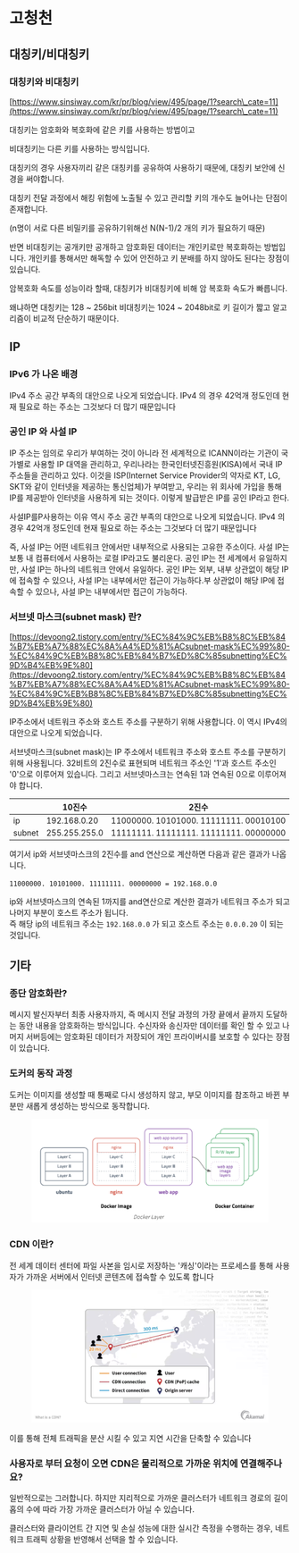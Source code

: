 # 고청천

## 대칭키/비대칭키

### 대칭키와 비대칭키

[https://www.sinsiway.com/kr/pr/blog/view/495/page/1?search\_cate=11](https://www.sinsiway.com/kr/pr/blog/view/495/page/1?search\_cate=11)

대칭키는 암호화와 복호화에 같은 키를 사용하는 방법이고&#x20;

비대칭키는 다른 키를 사용하는 방식입니다.&#x20;

대칭키의 경우 사용자끼리 같은 대칭키를 공유하여 사용하기 때문에, 대칭키 보안에 신경을 써야합니다.

대칭키 전달 과정에서 해킹 위험에 노출될 수 있고 관리할 키의 개수도 늘어나는 단점이 존재합니다.

(n명이 서로 다른 비밀키를 공유하기위해선 N(N-1)/2 개의 키가 필요하기 때문)



반면 비대칭키는 공개키만 공개하고 암호화된 데이터는 개인키로만 복호화하는 방법입니다. 개인키를 통해서만 해독할 수 있어 안전하고 키 분배를 하지 않아도 된다는 장점이 있습니다.



암복호화 속도를 성능이라 할때, 대칭키가 비대칭키에 비해 암 복호화 속도가 빠릅니다.&#x20;

왜냐하면 대칭키는 128 \~ 256bit 비대칭키는 1024 \~ 2048bit로 키 길이가 짧고 알고리즘이 비교적 단순하기 때문이다.

## IP

### IPv6 가 나온 배경

IPv4 주소 공간 부족의 대안으로 나오게 되었습니다. IPv4 의 경우 42억개 정도인데 현재 필요로 하는 주소는 그것보다 더 많기 때문입니다

### 공인 IP 와 사설 IP

IP 주소는 임의로 우리가 부여하는 것이 아니라 전 세계적으로 ICANN이라는 기관이 국가별로 사용할 IP 대역을 관리하고, 우리나라는 한국인터넷진흥원(KISA)에서 국내 IP 주소들을 관리하고 있다. 이것을 ISP(Internet Service Provider의 약자로 KT, LG, SKT와 같이 인터넷을 제공하는 통신업체)가 부여받고, 우리는 위 회사에 가입을 통해 IP를 제공받아 인터넷을 사용하게 되는 것이다. 이렇게 발급받은 IP를 공인 IP라고 한다.

사설IP를P사용하는  이유 역시 주소 공간 부족의 대안으로 나오게 되었습니다. IPv4 의 경우 42억개 정도인데 현재 필요로 하는 주소는 그것보다 더 많기 때문입니다

즉, 사설 IP는 어떤 네트워크 안에서만 내부적으로 사용되는 고유한 주소이다. 사설 IP는 보통 내 컴퓨터에서 사용하는 로컬 IP라고도 불리운다. 공인 IP는 전 세계에서 유일하지만, 사설 IP는 하나의 네트워크 안에서 유일하다. 공인 IP는 외부, 내부 상관없이 해당 IP에 접속할 수 있으나, 사설 IP는 내부에서만 접근이 가능하다.부 상관없이 해당 IP에 접속할 수 있으나, 사설 IP는 내부에서만 접근이 가능하다.

### 서브넷 마스크(subnet mask) 란?

[https://devoong2.tistory.com/entry/%EC%84%9C%EB%B8%8C%EB%84%B7%EB%A7%88%EC%8A%A4%ED%81%ACsubnet-mask%EC%99%80-%EC%84%9C%EB%B8%8C%EB%84%B7%ED%8C%85subnetting%EC%9D%B4%EB%9E%80](https://devoong2.tistory.com/entry/%EC%84%9C%EB%B8%8C%EB%84%B7%EB%A7%88%EC%8A%A4%ED%81%ACsubnet-mask%EC%99%80-%EC%84%9C%EB%B8%8C%EB%84%B7%ED%8C%85subnetting%EC%9D%B4%EB%9E%80)

IP주소에서 네트워크 주소와 호스트 주소를 구분하기 위해 사용합니다. 이 역시 IPv4의 대안으로 나오게 되었습니다.

서브넷마스크(subnet mask)는 IP 주소에서 네트워크 주소와 호스트 주소를 구분하기 위해 사용됩니다. 32비트의 2진수로 표현되며 네트워크 주소인 '1'과 호스트 주소인 '0'으로 이루어져 있습니다. 그리고 서브넷마스크는 연속된 1과 연속된 0으로 이루어져야 합니다.



|        | 10진수          | 2진수                                    |
| ------ | ------------- | -------------------------------------- |
| ip     | 192.168.0.20  | 11000000. 10101000. 11111111. 00010100 |
| subnet | 255.255.255.0 | 11111111. 11111111. 11111111. 00000000 |

여기서 ip와 서브넷마스크의 2진수를 and 연산으로 계산하면 다음과 같은 결과가 나옵니다.

`11000000. 10101000. 11111111. 00000000 = 192.168.0.0`

ip와 서브넷마스크의 연속된 1까지를 and연산으로 계산한 결과가 네트워크 주소가 되고 나머지 부분이 호스트 주소가 됩니다.\
즉 해당 ip의 네트워크 주소는 `192.168.0.0` 가 되고 호스트 주소는 `0.0.0.20` 이 되는 것입니다.

## 기타

### 종단 암호화란?

메시지 발신자부터 최종 사용자까지, 즉 메시지 전달 과정의 가장 끝에서 끝까지 도달하는 동안 내용을 암호화하는 방식입니다. 수신자와 송신자만 데이터를 확인 할 수 있고 나머지 서버등에는 암호화된 데이터가 저장되어 개인 프라이버시를 보호할 수 있다는 장점이 있습니다.

### 도커의 동작 과정

도커는 이미지를 생성할 때 통째로 다시 생성하지 않고, 부모 이미지를 참조하고 바뀐 부분만 새롭게 생성하는 방식으로 동작합니다.&#x20;

<figure><img src="../../../.gitbook/assets/image (89).png" alt=""><figcaption></figcaption></figure>

### CDN 이란?

전 세계 데이터 센터에 파일 사본을 임시로 저장하는 '캐싱'이라는 프로세스를 통해 사용자가 가까운 서버에서 인터넷 콘텐츠에 접속할 수 있도록 합니다

<figure><img src="../../../.gitbook/assets/image (90).png" alt=""><figcaption></figcaption></figure>

이를 통해 전체 트래픽을 분산 시킬 수 있고 지연 시간을 단축할 수 있습니다

### 사용자로 부터 요청이 오면 CDN은 물리적으로 가까운 위치에 연결해주나요?

일반적으로는 그러합니다. 하지만 지리적으로 가까운 클러스터가 네트워크 경로의 길이 홉의 수에 따라 가장 가까운 클러스터가 아닐 수 있습니다.&#x20;

클러스터와 클라이언트 간 지연 및 손실 성능에 대한 실시간 측정을 수행하는 경우, 네트워크 트래픽 상황을 반영해서 선택을 할 수 있습니다.
